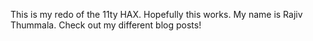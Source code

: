 <p>This is my redo of the 11ty HAX. Hopefully this works. My name is Rajiv Thummala. Check out my different blog posts!</p>
